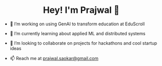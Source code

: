 <h1 align="center">Hey! I'm Prajwal 👋</h1>

- 🔭 I’m working on using GenAI to transform education at EduScroll

- 🌱 I’m currently learning about applied ML and distributed systems

- 👯 I’m looking to collaborate on projects for hackathons and cool startup ideas

- 📫 Reach me at prajwal.saokar@gmail.com

<p align="left">
</p>

